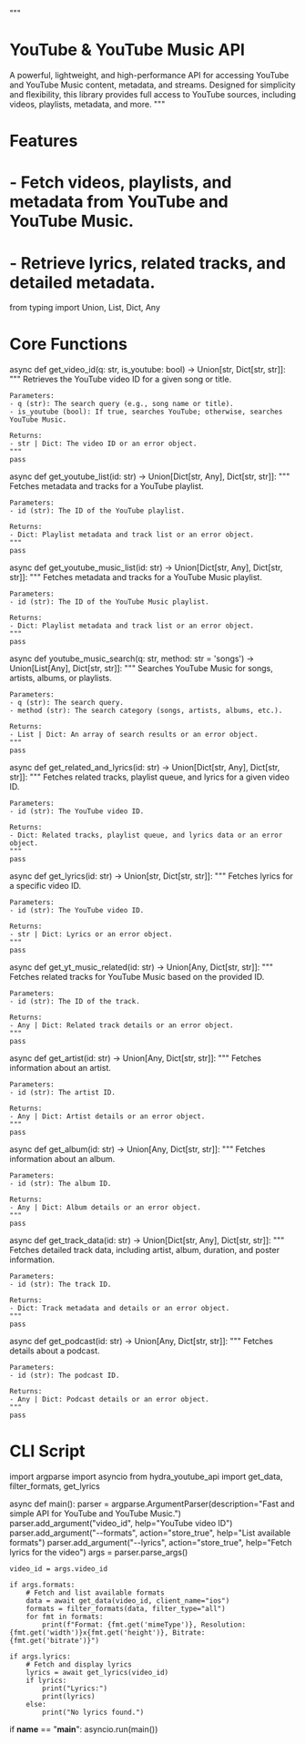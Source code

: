 """
# YouTube & YouTube Music API

A powerful, lightweight, and high-performance API for accessing YouTube and YouTube Music content, metadata, and streams. Designed for simplicity and flexibility, this library provides full access to YouTube sources, including videos, playlists, metadata, and more.
"""

# Features
# - Fetch videos, playlists, and metadata from YouTube and YouTube Music.
# - Retrieve lyrics, related tracks, and detailed metadata.

from typing import Union, List, Dict, Any

# Core Functions

async def get_video_id(q: str, is_youtube: bool) -> Union[str, Dict[str, str]]:
    """
    Retrieves the YouTube video ID for a given song or title.

    Parameters:
    - q (str): The search query (e.g., song name or title).
    - is_youtube (bool): If true, searches YouTube; otherwise, searches YouTube Music.

    Returns:
    - str | Dict: The video ID or an error object.
    """
    pass

async def get_youtube_list(id: str) -> Union[Dict[str, Any], Dict[str, str]]:
    """
    Fetches metadata and tracks for a YouTube playlist.

    Parameters:
    - id (str): The ID of the YouTube playlist.

    Returns:
    - Dict: Playlist metadata and track list or an error object.
    """
    pass

async def get_youtube_music_list(id: str) -> Union[Dict[str, Any], Dict[str, str]]:
    """
    Fetches metadata and tracks for a YouTube Music playlist.

    Parameters:
    - id (str): The ID of the YouTube Music playlist.

    Returns:
    - Dict: Playlist metadata and track list or an error object.
    """
    pass

async def youtube_music_search(q: str, method: str = 'songs') -> Union[List[Any], Dict[str, str]]:
    """
    Searches YouTube Music for songs, artists, albums, or playlists.

    Parameters:
    - q (str): The search query.
    - method (str): The search category (songs, artists, albums, etc.).

    Returns:
    - List | Dict: An array of search results or an error object.
    """
    pass

async def get_related_and_lyrics(id: str) -> Union[Dict[str, Any], Dict[str, str]]:
    """
    Fetches related tracks, playlist queue, and lyrics for a given video ID.

    Parameters:
    - id (str): The YouTube video ID.

    Returns:
    - Dict: Related tracks, playlist queue, and lyrics data or an error object.
    """
    pass

async def get_lyrics(id: str) -> Union[str, Dict[str, str]]:
    """
    Fetches lyrics for a specific video ID.

    Parameters:
    - id (str): The YouTube video ID.

    Returns:
    - str | Dict: Lyrics or an error object.
    """
    pass

async def get_yt_music_related(id: str) -> Union[Any, Dict[str, str]]:
    """
    Fetches related tracks for YouTube Music based on the provided ID.

    Parameters:
    - id (str): The ID of the track.

    Returns:
    - Any | Dict: Related track details or an error object.
    """
    pass

async def get_artist(id: str) -> Union[Any, Dict[str, str]]:
    """
    Fetches information about an artist.

    Parameters:
    - id (str): The artist ID.

    Returns:
    - Any | Dict: Artist details or an error object.
    """
    pass

async def get_album(id: str) -> Union[Any, Dict[str, str]]:
    """
    Fetches information about an album.

    Parameters:
    - id (str): The album ID.

    Returns:
    - Any | Dict: Album details or an error object.
    """
    pass

async def get_track_data(id: str) -> Union[Dict[str, Any], Dict[str, str]]:
    """
    Fetches detailed track data, including artist, album, duration, and poster information.

    Parameters:
    - id (str): The track ID.

    Returns:
    - Dict: Track metadata and details or an error object.
    """
    pass

async def get_podcast(id: str) -> Union[Any, Dict[str, str]]:
    """
    Fetches details about a podcast.

    Parameters:
    - id (str): The podcast ID.

    Returns:
    - Any | Dict: Podcast details or an error object.
    """
    pass

# CLI Script
import argparse
import asyncio
from hydra_youtube_api import get_data, filter_formats, get_lyrics

async def main():
    parser = argparse.ArgumentParser(description="Fast and simple API for YouTube and YouTube Music.")
    parser.add_argument("video_id", help="YouTube video ID")
    parser.add_argument("--formats", action="store_true", help="List available formats")
    parser.add_argument("--lyrics", action="store_true", help="Fetch lyrics for the video")
    args = parser.parse_args()

    video_id = args.video_id

    if args.formats:
        # Fetch and list available formats
        data = await get_data(video_id, client_name="ios")
        formats = filter_formats(data, filter_type="all")
        for fmt in formats:
            print(f"Format: {fmt.get('mimeType')}, Resolution: {fmt.get('width')}x{fmt.get('height')}, Bitrate: {fmt.get('bitrate')}")

    if args.lyrics:
        # Fetch and display lyrics
        lyrics = await get_lyrics(video_id)
        if lyrics:
            print("Lyrics:")
            print(lyrics)
        else:
            print("No lyrics found.")

if __name__ == "__main__":
    asyncio.run(main())
